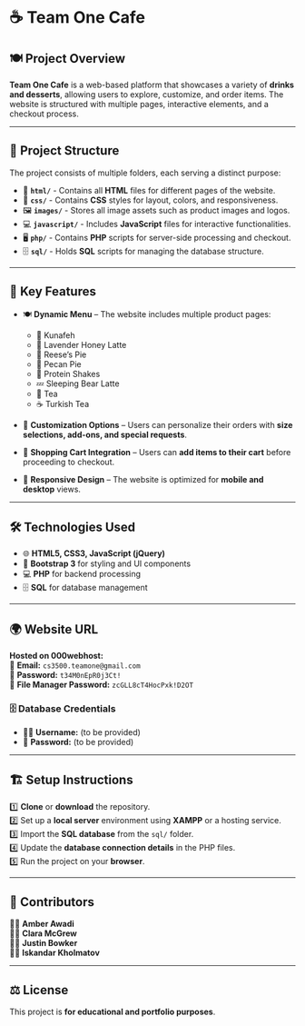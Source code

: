 # ☕ Team One Cafe  

## 🍽️ Project Overview  
**Team One Cafe** is a web-based platform that showcases a variety of **drinks and desserts**, allowing users to explore, customize, and order items. The website is structured with multiple pages, interactive elements, and a checkout process.  

---

## 📂 Project Structure  
The project consists of multiple folders, each serving a distinct purpose:  

- 📜 **`html/`** - Contains all **HTML** files for different pages of the website.  
- 🎨 **`css/`** - Contains **CSS** styles for layout, colors, and responsiveness.  
- 🖼️ **`images/`** - Stores all image assets such as product images and logos.  
- 💻 **`javascript/`** - Includes **JavaScript** files for interactive functionalities.  
- 🖥️ **`php/`** - Contains **PHP** scripts for server-side processing and checkout.  
- 🗄️ **`sql/`** - Holds **SQL** scripts for managing the database structure.  

---

## 🍰 Key Features  
- 🍽️ **Dynamic Menu** – The website includes multiple product pages:  
  - 🧀 Kunafeh
  - 🍯 Lavender Honey Latte
  - 🍫 Reese’s Pie
  - 🥧 Pecan Pie
  - 🥤 Protein Shakes
  - 💤 Sleeping Bear Latte
  - 🍵 Tea
  - ☕️ Turkish Tea 

- 🎨 **Customization Options** – Users can personalize their orders with **size selections, add-ons, and special requests**.  
- 🛒 **Shopping Cart Integration** – Users can **add items to their cart** before proceeding to checkout.  
- 📱 **Responsive Design** – The website is optimized for **mobile and desktop** views.  

---

## 🛠️ Technologies Used  
- 🌐 **HTML5, CSS3, JavaScript (jQuery)**  
- 🎨 **Bootstrap 3** for styling and UI components  
- 💻 **PHP** for backend processing  
- 🗄️ **SQL** for database management  

---

## 🌍 Website URL  
**Hosted on 000webhost:**  
🔑 **Email:** `cs3500.teamone@gmail.com`  
🔐 **Password:** `t34M0nEpR0j3Ct!`  
📂 **File Manager Password:** `zcGLL8cT4HocPxk!D2OT`  

### 🗄️ Database Credentials  
- 🧑‍💻 **Username:** (to be provided)  
- 🔑 **Password:** (to be provided)  

---

## 🏗️ Setup Instructions  
1️⃣ **Clone** or **download** the repository.  
2️⃣ Set up a **local server** environment using **XAMPP** or a hosting service.  
3️⃣ Import the **SQL database** from the `sql/` folder.  
4️⃣ Update the **database connection details** in the PHP files.  
5️⃣ Run the project on your **browser**.  

---

## 👥 Contributors  
👩‍💻 **Amber Awadi**  
👩‍💻 **Clara McGrew**  
👨‍💻 **Justin Bowker**  
👨‍💻 **Iskandar Kholmatov**  

---

## ⚖️ License  
This project is **for educational and portfolio purposes**.  
